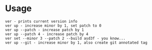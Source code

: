 Usage
=====

    ver - prints current version info
    ver up - increase minor by 1, set patch to 0
    ver up --patch - increase patch by 1 
    ver up --patch 4 - increase patch by 4 
    ver set --minor 3 --patch 2 --build asd3f - you know...
    ver up --git - increase minor by 1, also create git annotated tag
